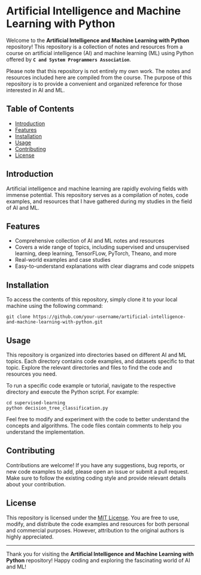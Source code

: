 # Artificial Intelligence and Machine Learning with Python

Welcome to the **Artificial Intelligence and Machine Learning with Python** repository! This repository is a collection of notes and resources from a course on artificial intelligence (AI) and machine learning (ML) using Python offered by **`C and System Programmers Association`**.

Please note that this repository is not entirely my own work. The notes and resources included here are compiled from the course. The purpose of this repository is to provide a convenient and organized reference for those interested in AI and ML.

## Table of Contents

- [Introduction](#introduction)
- [Features](#features)
- [Installation](#installation)
- [Usage](#usage)
- [Contributing](#contributing)
- [License](#license)

## Introduction

Artificial intelligence and machine learning are rapidly evolving fields with immense potential. This repository serves as a compilation of notes, code examples, and resources that I have gathered during my studies in the field of AI and ML. 

## Features

- Comprehensive collection of AI and ML notes and resources
- Covers a wide range of topics, including supervised and unsupervised learning, deep learning, TensorFLow, PyTorch, Theano, and more
- Real-world examples and case studies
- Easy-to-understand explanations with clear diagrams and code snippets

## Installation

To access the contents of this repository, simply clone it to your local machine using the following command:

```shell
git clone https://github.com/your-username/artificial-intelligence-and-machine-learning-with-python.git
```

## Usage

This repository is organized into directories based on different AI and ML topics. Each directory contains code examples, and datasets specific to that topic. Explore the relevant directories and files to find the code and resources you need.

To run a specific code example or tutorial, navigate to the respective directory and execute the Python script. For example:

```shell
cd supervised-learning
python decision_tree_classification.py
```

Feel free to modify and experiment with the code to better understand the concepts and algorithms. The code files contain comments to help you understand the implementation.

## Contributing

Contributions are welcome! If you have any suggestions, bug reports, or new code examples to add, please open an issue or submit a pull request. Make sure to follow the existing coding style and provide relevant details about your contribution.

## License

This repository is licensed under the [MIT License](LICENSE). You are free to use, modify, and distribute the code examples and resources for both personal and commercial purposes. However, attribution to the original authors is highly appreciated.

---

Thank you for visiting the **Artificial Intelligence and Machine Learning with Python** repository! Happy coding and exploring the fascinating world of AI and ML!
